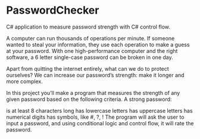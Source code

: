 # PasswordChecker

C# application to measure password strength with C# control flow.

A computer can run thousands of operations per minute. If someone wanted to steal your information, they use each operation to make a guess at your password. With one high-performance computer and the right software, a 6 letter single-case password can be broken in one day.

Apart from quitting the internet entirely, what can we do to protect ourselves? We can increase our password’s strength: make it longer and more complex.

In this project you’ll make a program that measures the strength of any given password based on the following criteria. A strong password:

is at least 8 characters long
has lowercase letters
has uppercase letters
has numerical digits
has symbols, like #, ?, !
The program will ask the user to input a password, and using conditional logic and control flow, it will rate the password.